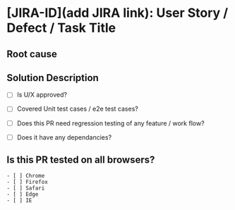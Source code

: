 
# [JIRA-ID](add JIRA link): User Story / Defect / Task Title
<!--For e.g [ODC-100](https://jira.coreos.com/browse/ODC-100): Title of user story / defect / task -->

## Root cause
<!--Briefly describe the root cause & analysis of the problem-->

## Solution Description
<!--Describe your code changes in detail and explain the solution-->

- [ ] Is U/X approved?
<!-- If designer review required, tag @openshift/team-devconsole-ux and add screenshots/gifs  -->

- [ ] Covered Unit test cases / e2e test cases? 
<!-- Were unit tests or E2E test recorded for this change, or was only manual testing applicable. If yes, attach report else state reason for not adding.-->

- [ ] Does this PR need regression testing of any feature / work flow?
<!-- If the changes have bigger impact on any feature / work flow, do mention scope for regression testing -->

- [ ] Does it have any dependancies?
<!-- Mention dependancies like PR, Defect, Prerequisite setup, application, operators, etc -->

## Is this PR tested on all browsers?

    - [ ] Chrome
    - [ ] Firefox
    - [ ] Safari
    - [ ] Edge
    - [ ] IE
